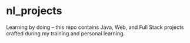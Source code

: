 # nl_projects
Learning by doing – this repo contains Java, Web, and Full Stack projects crafted during my training and personal learning.
